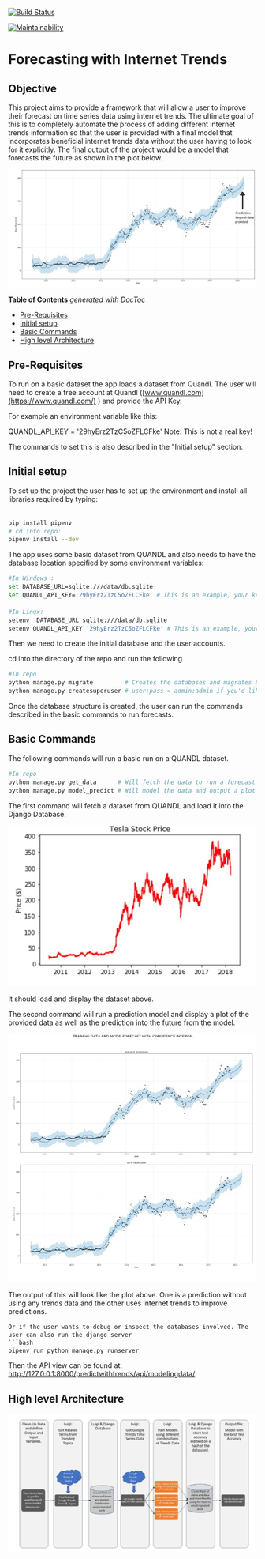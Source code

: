 [![Build Status](https://travis-ci.com/shk305/Prediction_with_Trends.svg?branch=master)](https://travis-ci.com/shk305/Prediction_with_Trends)

[![Maintainability](https://api.codeclimate.com/v1/badges/85ad543a13938bc969ba/maintainability)](https://codeclimate.com/github/shk305/Prediction_with_Trends/maintainability)

# Forecasting with Internet Trends



## Objective

This project aims to provide a framework that will allow a user to improve their forecast on time series data using 
internet trends. The ultimate goal of this is to completely automate the process of adding different internet trends 
information so that the user is provided with a final model that incorporates beneficial internet trends data without 
the user having to look for it explicitly. The final output of the project would be a model that forecasts the future
as shown in the plot below. 

![Alt text](images/profile_pic.JPG?raw="Title1")

<!-- START doctoc generated TOC please keep comment here to allow auto update -->
<!-- DON'T EDIT THIS SECTION, INSTEAD RE-RUN doctoc TO UPDATE -->
**Table of Contents**  *generated with [DocToc](https://github.com/thlorenz/doctoc)*

- [Pre-Requisites](#pre-requisites)
- [Initial setup](#initial-setup)
- [Basic Commands](#basic-commands)
- [High level Architecture](#high-level-architecture)

<!-- END doctoc generated TOC please keep comment here to allow auto update -->

## Pre-Requisites
To run on a basic dataset the app loads a dataset from Quandl. The user will need to create a free account at Quandl ([www.quandl.com](https://www.quandl.com/)
) and provide the API Key. 
 
For example an environment variable like this:

QUANDL_API_KEY = '29hyErz2TzC5oZFLCFke' Note: This is not a real key!

The commands to set this is also described in the "Initial setup" section.


## Initial setup
To set up the project the user has to set up the environment and install all libraries required by typing:


```bash

pip install pipenv 
# cd into repo: 
pipenv install --dev
```

The app uses some basic dataset from QUANDL and also needs to have the database location specified by some environment
variables:

```bash
#In Windows :
set DATABASE_URL=sqlite:///data/db.sqlite
set QUANDL_API_KEY='29hyErz2TzC5oZFLCFke' # This is an example, your key will be different

#In Linux:
setenv  DATABASE_URL sqlite:///data/db.sqlite
setenv QUANDL_API_KEY '29hyErz2TzC5oZFLCFke' # This is an example, your key will be different
```

Then we need to create the initial database and the user accounts.

cd into the directory of the repo and run the following 
```bash
#In repo
python manage.py migrate         # Creates the databases and migrates built in Django user authentication table
python manage.py createsuperuser # user:pass = admin:admin if you'd like
```
Once the database structure is created, the user can run the commands described in the basic commands to run forecasts. 

## Basic Commands 

The following commands will run a basic run on a QUANDL dataset.
```bash
#In repo
python manage.py get_data      # Will fetch the data to run a forecast
python manage.py model_predict # Will model the data and output a plot with the forecast
```

The first command will fetch a dataset from QUANDL and load it into the Django Database.


![Alt text](images/input_data.JPG?raw="Title2")

It should load and display the dataset above.

The second command will run a prediction model and display a plot of the provided data as well as the 
prediction into the future from the model.

![Alt text](images/output_data.JPG?raw="Title3")

The output of this will look like the plot above. One is a prediction without using any trends data and the other 
uses internet trends to improve predictions.
 
```
Or if the user wants to debug or inspect the databases involved. The user can also run the django server
```bash
pipenv run python manage.py runserver
```
Then the API view can be found at: 
http://127.0.0.1:8000/predictwithtrends/api/modelingdata/



## High level Architecture

![Alt text](images/Architecture.JPG?raw="Title4")
